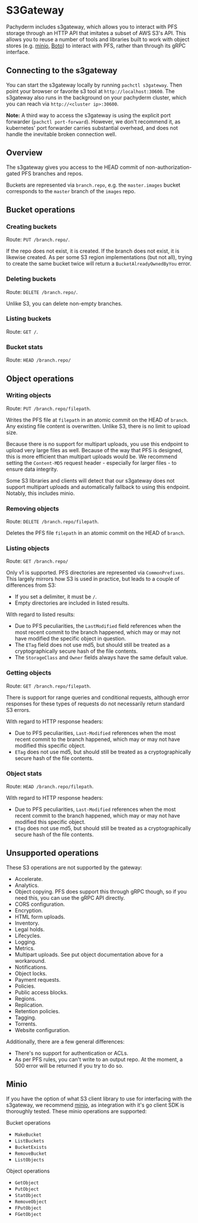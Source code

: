 # S3Gateway

Pachyderm includes s3gateway, which allows you to interact with PFS storage
through an HTTP API that imitates a subset of AWS S3's API. This allows you to
reuse a number of tools and libraries built to work with object stores
(e.g. [minio](https://docs.minio.io/docs/minio-client-quickstart-guide.html),
[Boto](https://github.com/boto/boto3)) to interact with PFS, rather than
through its gRPC interface.

## Connecting to the s3gateway

You can start the s3gateway locally by running `pachctl s3gateway`. Then point
your browser or favorite s3 tool at `http://localhost:30600`. The s3gateway
also runs in the background on your pachyderm cluster, which you can reach via
`http://<cluster ip>:30600`.

**Note:** A third way to access the s3gateway is using the explicit port
forwarder (`pachctl port-forward`). However, we don't recommend it, as
kubernetes' port forwarder carries substantial overhead, and does not handle
the inevitable broken connection well.

## Overview

The s3gateway gives you access to the HEAD commit of non-authorization-gated
PFS branches and repos.

Buckets are represented via `branch.repo`, e.g. the `master.images` bucket
corresponds to the `master` branch of the `images` repo.

## Bucket operations

### Creating buckets

Route: `PUT /branch.repo/`.

If the repo does not exist, it is created. If the branch does not exist, it
is likewise created. As per some S3 region implementations (but not all),
trying to create the same bucket twice will return a `BucketAlreadyOwnedByYou`
error.

### Deleting buckets

Route: `DELETE /branch.repo/`.

Unlike S3, you can delete non-empty branches.

### Listing buckets

Route: `GET /`.

### Bucket stats

Route: `HEAD /branch.repo/`

## Object operations

### Writing objects

Route: `PUT /branch.repo/filepath`.

Writes the PFS file at `filepath` in an atomic commit on the HEAD of `branch`.
Any existing file content is overwritten. Unlike S3, there is no limit to
upload size.

Because there is no support for multipart uploads, you use this endpoint to
upload very large files as well. Because of the way that PFS is designed, this
is more efficient than multipart uploads would be. We recommend setting the
`Content-MD5` request header - especially for larger files - to ensure data
integrity.

Some S3 libraries and clients will detect that our s3gateway does not support
multipart uploads and automatically fallback to using this endpoint. Notably,
this includes minio.

### Removing objects

Route: `DELETE /branch.repo/filepath`.

Deletes the PFS file `filepath` in an atomic commit on the HEAD of `branch`.

### Listing objects

Route: `GET /branch.repo/`

Only v1 is supported. PFS directories are represented via `CommonPrefixes`.
This largely mirrors how S3 is used in practice, but leads to a couple of
differences from S3:
* If you set a delimiter, it must be `/`.
* Empty directories are included in listed results.

With regard to listed results:
* Due to PFS peculiarities, the `LastModified` field references when the most
recent commit to the branch happened, which may or may not have modified the
specific object in question.
* The `ETag` field does not use md5, but should still be treated as a
cryptographically secure hash of the file contents.
* The `StorageClass` and `Owner` fields always have the same default value.

### Getting objects

Route: `GET /branch.repo/filepath`.

There is support for range queries and conditional requests, although error
responses for these types of requests do not necessarily return standard S3
errors.

With regard to HTTP response headers:
* Due to PFS peculiarities, `Last-Modified` references when the most recent
commit to the branch happened, which may or may not have modified this
specific object.
* `ETag` does not use md5, but should still be treated as a cryptographically
secure hash of the file contents.

### Object stats

Route: `HEAD /branch.repo/filepath`.

With regard to HTTP response headers:
* Due to PFS peculiarities, `Last-Modified` references when the most recent
commit to the branch happened, which may or may not have modified this
specific object.
* `ETag` does not use md5, but should still be treated as a cryptographically
secure hash of the file contents.

## Unsupported operations

These S3 operations are not supported by the gateway:

* Accelerate.
* Analytics.
* Object copying. PFS does support this through gRPC though, so if you need
this, you can use the gRPC API directly.
* CORS configuration.
* Encryption.
* HTML form uploads.
* Inventory.
* Legal holds.
* Lifecycles.
* Logging.
* Metrics.
* Multipart uploads. See put object documentation above for a workaround.
* Notifications.
* Object locks.
* Payment requests.
* Policies.
* Public access blocks.
* Regions.
* Replication.
* Retention policies.
* Tagging.
* Torrents.
* Website configuration.

Additionally, there are a few general differences:

* There's no support for authentication or ACLs.
* As per PFS rules, you can't write to an output repo. At the moment, a 500
error will be returned if you try to do so.

## Minio

If you have the option of what S3 client library to use for interfacing with
the s3gateway, we recommend [minio](https://min.io/), as integration with it's
go client SDK is thoroughly tested. These minio operations are supported:

Bucket operations
* `MakeBucket`
* `ListBuckets`
* `BucketExists`
* `RemoveBucket`
* `ListObjects`

Object operations
* `GetObject`
* `PutObject`
* `StatObject`
* `RemoveObject`
* `FPutObject`
* `FGetObject`
